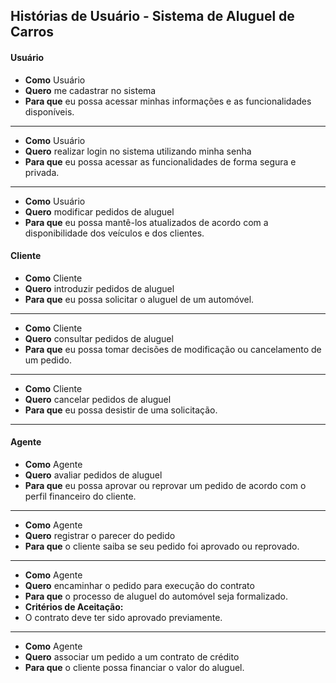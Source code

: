 ## Histórias de Usuário - Sistema de Aluguel de Carros

#### Usuário

- **Como** Usuário
- **Quero** me cadastrar no sistema
- **Para que** eu possa acessar minhas informações e as funcionalidades disponíveis.
   
---

- **Como** Usuário  
- **Quero** realizar login no sistema utilizando minha senha  
- **Para que** eu possa acessar as funcionalidades de forma segura e privada.

---

- **Como** Usuário
- **Quero** modificar pedidos de aluguel
- **Para que** eu possa mantê-los atualizados de acordo com a disponibilidade dos veículos e dos clientes.


#### Cliente

- **Como** Cliente
- **Quero** introduzir pedidos de aluguel
- **Para que** eu possa solicitar o aluguel de um automóvel.
  
---

- **Como** Cliente
- **Quero** consultar pedidos de aluguel
- **Para que** eu possa tomar decisões de modificação ou cancelamento de um pedido.

---

- **Como** Cliente
- **Quero** cancelar pedidos de aluguel
- **Para que** eu possa desistir de uma solicitação.

---

#### Agente

- **Como** Agente
- **Quero** avaliar pedidos de aluguel
- **Para que** eu possa aprovar ou reprovar um pedido de acordo com o perfil financeiro do cliente.

---

- **Como** Agente
- **Quero** registrar o parecer do pedido 
- **Para que** o cliente saiba se seu pedido foi aprovado ou reprovado.

---

- **Como** Agente
- **Quero** encaminhar o pedido para execução do contrato
- **Para que** o processo de aluguel do automóvel seja formalizado.
- **Critérios de Aceitação:**
- O contrato deve ter sido aprovado previamente.

---

- **Como** Agente
- **Quero** associar um pedido a um contrato de crédito
- **Para que** o cliente possa financiar o valor do aluguel.






